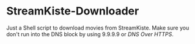 # StreamKiste-Downloader

Just a Shell script to download movies from StreamKiste.
Make sure you don't run into the DNS block by using 9.9.9.9 or *DNS Over HTTPS*.
